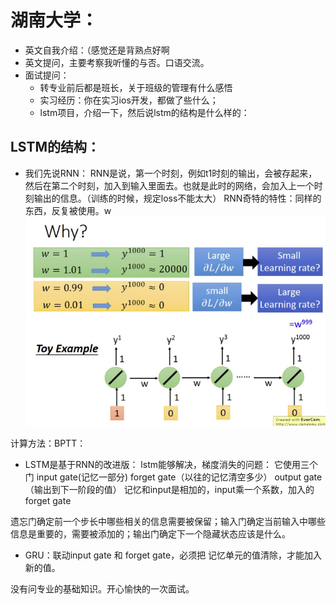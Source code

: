 # 湖南大学：

- 英文自我介绍：（感觉还是背熟点好啊
- 英文提问，主要考察我听懂的与否。口语交流。
- 面试提问：
  - 转专业前后都是班长，关于班级的管理有什么感悟
  - 实习经历：你在实习ios开发，都做了些什么；
  - lstm项目，介绍一下，然后说lstm的结构是什么样的：
## LSTM的结构：
- 我们先说RNN：
RNN是说，第一个时刻，例如t1时刻的输出，会被存起来，然后在第二个时刻，加入到输入里面去。也就是此时的网络，会加入上一个时刻输出的信息。（训练的时候，规定loss不能太大）
RNN奇特的特性：同样的东西，反复被使用。w
![](img/湖南大学面经/湖南大学面经-2020-07-10-10-36-34.png)

计算方法：BPTT：


- LSTM是基于RNN的改进版：
lstm能够解决，梯度消失的问题：
它使用三个门 input gate(记忆一部分) forget gate（以往的记忆清空多少） output gate（输出到下一阶段的值）
记忆和input是相加的，input乘一个系数，加入的forget gate

遗忘门确定前一个步长中哪些相关的信息需要被保留；输入门确定当前输入中哪些信息是重要的，需要被添加的；输出门确定下一个隐藏状态应该是什么。

- GRU：联动input gate 和 forget gate，必须把 记忆单元的值清除，才能加入新的值。

没有问专业的基础知识。开心愉快的一次面试。